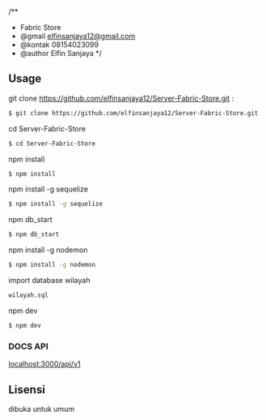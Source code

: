 /**
  * Fabric Store
  * @gmail elfinsanjaya12@gmail.com
  * @kontak 08154023099
  * @author Elfin Sanjaya 
*/


## Usage

git clone https://github.com/elfinsanjaya12/Server-Fabric-Store.git :

```bash
$ git clone https://github.com/elfinsanjaya12/Server-Fabric-Store.git
```

cd Server-Fabric-Store

```bash
$ cd Server-Fabric-Store
```

npm install

```bash
$ npm install
```

npm install -g sequelize

```bash
$ npm install -g sequelize
```

npm db_start

```bash
$ npm db_start
```

npm install -g nodemon

```bash
$ npm install -g nodemon
```

import database wilayah

```bash
wilayah.sql
```

npm dev

```bash
$ npm dev
```

### DOCS API

<a href="localhost:3000/api/v1">localhost:3000/api/v1</a>


## Lisensi

dibuka untuk umum